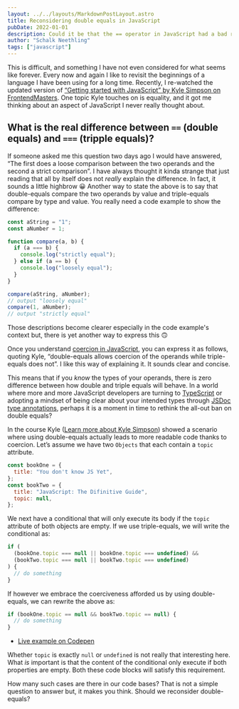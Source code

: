 ```yaml
---
layout: ../../layouts/MarkdownPostLayout.astro
title: Reconsidering double equals in JavaScript
pubDate: 2022-01-01
description: Could it be that the == operator in JavaScript had a bad rap and it’s time to reconsider it?
author: "Schalk Neethling"
tags: ["javascript"]
---
```


This is difficult, and something I have not even considered for what seems like forever. Every now and again I like to revisit the beginnings of a language I have been using for a long time. Recently, I re-watched the updated version of [“Getting started with JavaScript” by Kyle Simpson on FrontendMasters](https://frontendmasters.com/courses/getting-started-javascript-v2/). One topic Kyle touches on is equality, and it got me thinking about an aspect of JavaScript I never really thought about.

## What is the real difference between `==` (double equals) and `===` (tripple equals)?

If someone asked me this question two days ago I would have answered, “The first does a loose comparison between the two operands and the second a strict comparison”. I have always thought it kinda strange that just reading that all by itself does not _really_ explain the difference. In fact, it sounds a little highbrow 😀 Another way to state the above is to say that double-equals compare the two operands by value and triple-equals compare by type and value. You really need a code example to show the difference:

```javascript
const aString = "1";
const aNumber = 1;

function compare(a, b) {
  if (a === b) {
    console.log("strictly equal");
  } else if (a == b) {
    console.log("loosely equal");
  }
}

compare(aString, aNumber);
// output "loosely equal"
compare(1, aNumber);
// output "strictly equal"
```

Those descriptions become clearer especially in the code example's context but, there is yet another way to express this 🙃

Once you understand [coercion in JavaScript](https://github.com/getify/You-Dont-Know-JS/blob/59d33b0c47c214270b87e7afd5670ad864d8a465/up%20%26%20going/ch2.md#coercion), you can express it as follows, quoting Kyle, “double-equals allows coercion of the operands while triple-equals does not”. I like this way of explaining it. It sounds clear and concise.

This means that if you _know_ the types of your operands, there is zero difference between how double and triple equals will behave. In a world where more and more JavaScript developers are turning to [TypeScript](https://www.typescriptlang.org/) or adopting a mindset of being clear about your intended types through [JSDoc type annotations](https://ricostacruz.com/til/typescript-jsdoc), perhaps it is a moment in time to rethink the all-out ban on double equals?

In the course Kyle ([Learn more about Kyle Simpson](https://me.getify.com/)) showed a scenario where using double-equals actually leads to more readable code thanks to coercion. Let’s assume we have two `Objects` that each contain a `topic` attribute.

```javascript
const bookOne = {
  title: "You don't know JS Yet",
};
const bookTwo = {
  title: "JavaScript: The Difinitive Guide",
  topic: null,
};
```

We next have a conditional that will only execute its body if the `topic` attribute of both objects are empty. If we use triple-equals, we will write the conditional as:

```javascript
if (
  (bookOne.topic === null || bookOne.topic === undefined) &&
  (bookTwo.topic === null || bookTwo.topic === undefined)
) {
  // do something
}
```

If however we embrace the coerciveness afforded us by using double-equals, we can rewrite the above as:

```javascript
if (bookOne.topic == null && bookTwo.topic == null) {
  // do something
}
```

- [Live example on Codepen](https://codepen.io/schalkneethling/pen/RwKVMoL?editors=0012)

Whether `topic` is exactly `null` or `undefined` is not really that interesting here. What _is_ important is that the content of the conditional only execute if both properties are empty. Both these code blocks will satisfy this requirement.

How many such cases are there in our code bases? That is not a simple question to answer but, it makes you think. Should we reconsider double-equals?

